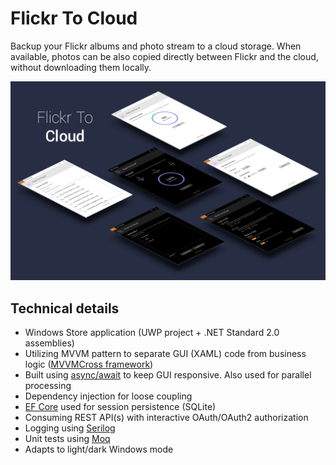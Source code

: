# Flickr To Cloud
Backup your Flickr albums and photo stream to a cloud storage. When available, photos can be also copied directly between Flickr and the cloud, without downloading them locally.

![](https://github.com/havlicekp/flickr-to-cloud/blob/master/images/mockup2.jpg)

## Technical details
* Windows Store application (UWP project + .NET Standard 2.0 assemblies)
* Utilizing MVVM pattern to separate GUI (XAML) code from business logic ([MVVMCross framework](https://www.mvvmcross.com/))
* Built using [async/await](https://docs.microsoft.com/en-us/dotnet/csharp/programming-guide/concepts/async/)  to keep GUI responsive. Also used for parallel processing
* Dependency injection for loose coupling
* [EF Core](https://github.com/aspnet/EntityFrameworkCore) used for session persistence (SQLite)
* Consuming REST API(s) with interactive OAuth/OAuth2 authorization
* Logging using [Serilog](https://serilog.net/)
* Unit tests using [Moq](https://github.com/moq/moq4) 
* Adapts to light/dark Windows mode 
